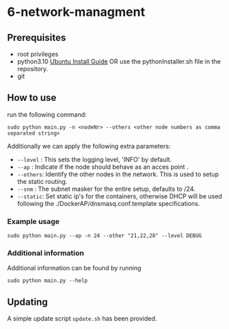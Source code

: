 # 6-network-managment

## Prerequisites

- root privileges
- python3.10 [Ubuntu Install Guide](https://gist.github.com/rutcreate/c0041e842f858ceb455b748809763ddb) OR use the pythonInstaller.sh file in the repository.
- git

## How to use
run the following command:
```
sudo python main.py -n <nodeNr> --others <other node numbers as comma separated string>
```

Additionally we can apply the following extra parameters:
- `--level` : This sets the logging level, 'INFO' by default.
- `--ap`    : Indicate if the node should behave as an acces point .
- `--others`: Identify the other nodes in the network. This is used to setup the static routing.
- `--snm`   : The subnet masker for the entire setup, defaults to /24.
- `--static`: Set static ip's for the containers, otherwise DHCP will be used following the ./DockerAP/dnsmasq.conf.template specifications.

### Example usage
`sudo python main.py --ap -n 24 --other "21,22,28" --level DEBUG`

### Additional information
Additional information can be found by running
```
sudo python main.py --help
```

## Updating
A simple update script `update.sh` has been provided.